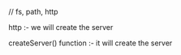 // fs, path, http 

http :-
we will create  the server

createServer() function :- it will create the server


